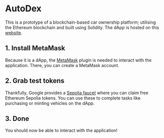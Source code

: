 # AutoDex

This is a prototype of a blockchain-based car ownership platform; utilising the Ethereum blockchain and built using Solidity.
The dApp is hosted on this [website](https://autodex.vercel.app/).

## 1. Install MetaMask

Because it is a dApp, the [MetaMask](https://metamask.io/en-GB/download) plugin is needed to interact with the application. There, you can create a MetaMask account.

## 2. Grab test tokens

Thankfully, Google provides a [Sepolia faucet](https://cloud.google.com/application/web3/faucet/ethereum/sepolia) where you can claim free Ethereum Sepolia tokens. You can use these to complete tasks like purchasing or minting vehicles on the dApp.

## 3. Done

You should now be able to interact with the application!
